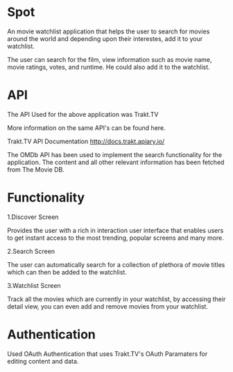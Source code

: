 # Spot

An movie watchlist application that helps the user to search for movies around the world and depending upon their interestes, add it to your watchlist.

The user can search for the film, view information such as movie name, movie ratings, votes, and runtime. He could also add it to the watchlist.

# API

The API Used for the above application was Trakt.TV

More information on the same API's can be found here.

Trakt.TV API Documentation http://docs.trakt.apiary.io/

The OMDb API has been used to implement the search functionality for the application. The content and all other relevant information has been fetched from The Movie DB.

# Functionality 

1.Discover Screen

Provides the user with a rich in interaction user interface that enables users to get instant access to the most trending, popular screens and many more.

2.Search Screen

The user can automatically search for a collection of plethora of movie titles which can then be added to the watchlist.
 
3.Watchlist Screen

Track all the movies which are currently in your watchlist, by accessing their detail view, you can even add and remove movies from your watchlist.

# Authentication

Used OAuth Authentication that uses Trakt.TV's OAuth Paramaters for editing content and data.



